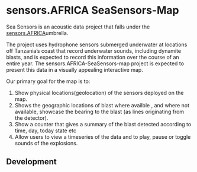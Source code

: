 # sensors.AFRICA SeaSensors-Map

Sea Sensors is an acoustic data project that falls under the [sensors.AFRICA](https://sensors.africa)umbrella.

The project uses hydrophone sensors submerged underwater at locations off Tanzania’s coast that record underwater sounds,
including dynamite blasts, and is expected to record this information over the course of an entire year.
The sensors.AFRICA-SeaSensors-map project is expected to present this data in a visually appealing interactive map.

Our primary goal for the map is to:

1. Show physical locations(geolocation) of the sensors deployed on the map.
2. Shows the geographic locations of blast where availble , and where not available, showcase the bearing to the blast (as lines originating from the detector).
3. Show a counter that gives a summary of the blast detected according to time, day, today state etc
4. Allow users to view a timeseries of the data and to play, pause or toggle sounds of the explosions.

## Development
